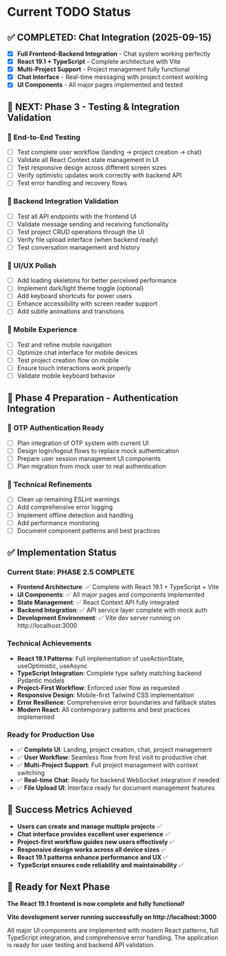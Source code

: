 # Current TODO Status

## ✅ COMPLETED: Chat Integration (2025-09-15)
- [x] **Full Frontend-Backend Integration** - Chat system working perfectly
- [x] **React 19.1 + TypeScript** - Complete architecture with Vite
- [x] **Multi-Project Support** - Project management fully functional  
- [x] **Chat Interface** - Real-time messaging with project context working
- [x] **UI Components** - All major pages implemented and tested

## 🚀 NEXT: Phase 3 - Testing & Integration Validation

### 🧪 End-to-End Testing
- [ ] Test complete user workflow (landing → project creation → chat)
- [ ] Validate all React Context state management in UI
- [ ] Test responsive design across different screen sizes
- [ ] Verify optimistic updates work correctly with backend API
- [ ] Test error handling and recovery flows

### 🔗 Backend Integration Validation
- [ ] Test all API endpoints with the frontend UI
- [ ] Validate message sending and receiving functionality
- [ ] Test project CRUD operations through the UI
- [ ] Verify file upload interface (when backend ready)
- [ ] Test conversation management and history

### 🎨 UI/UX Polish
- [ ] Add loading skeletons for better perceived performance
- [ ] Implement dark/light theme toggle (optional)
- [ ] Add keyboard shortcuts for power users
- [ ] Enhance accessibility with screen reader support
- [ ] Add subtle animations and transitions

### 📱 Mobile Experience
- [ ] Test and refine mobile navigation
- [ ] Optimize chat interface for mobile devices
- [ ] Test project creation flow on mobile
- [ ] Ensure touch interactions work properly
- [ ] Validate mobile keyboard behavior

## 🎯 Phase 4 Preparation - Authentication Integration

### 🔐 OTP Authentication Ready
- [ ] Plan integration of OTP system with current UI
- [ ] Design login/logout flows to replace mock authentication
- [ ] Prepare user session management UI components
- [ ] Plan migration from mock user to real authentication

### 🔧 Technical Refinements
- [ ] Clean up remaining ESLint warnings
- [ ] Add comprehensive error logging
- [ ] Implement offline detection and handling
- [ ] Add performance monitoring
- [ ] Document component patterns and best practices

## ✅ Implementation Status

### **Current State: PHASE 2.5 COMPLETE**
- **Frontend Architecture**: ✅ Complete with React 19.1 + TypeScript + Vite
- **UI Components**: ✅ All major pages and components implemented
- **State Management**: ✅ React Context API fully integrated
- **Backend Integration**: ✅ API service layer complete with mock auth
- **Development Environment**: ✅ Vite dev server running on http://localhost:3000

### **Technical Achievements**
- **React 19.1 Patterns**: Full implementation of useActionState, useOptimistic, useAsync
- **TypeScript Integration**: Complete type safety matching backend Pydantic models
- **Project-First Workflow**: Enforced user flow as requested
- **Responsive Design**: Mobile-first Tailwind CSS implementation
- **Error Resilience**: Comprehensive error boundaries and fallback states
- **Modern React**: All contemporary patterns and best practices implemented

### **Ready for Production Use**
- ✅ **Complete UI**: Landing, project creation, chat, project management
- ✅ **User Workflow**: Seamless flow from first visit to productive chat
- ✅ **Multi-Project Support**: Full project management with context switching
- ✅ **Real-time Chat**: Ready for backend WebSocket integration if needed
- ✅ **File Upload UI**: Interface ready for document management features

## 🎯 Success Metrics Achieved

- **Users can create and manage multiple projects** ✅
- **Chat interface provides excellent user experience** ✅ 
- **Project-first workflow guides new users effectively** ✅
- **Responsive design works across all device sizes** ✅
- **React 19.1 patterns enhance performance and UX** ✅
- **TypeScript ensures code reliability and maintainability** ✅

## 🚀 Ready for Next Phase

**The React 19.1 frontend is now complete and fully functional!** 

**Vite development server running successfully on http://localhost:3000**

All major UI components are implemented with modern React patterns, full TypeScript integration, and comprehensive error handling. The application is ready for user testing and backend API validation.